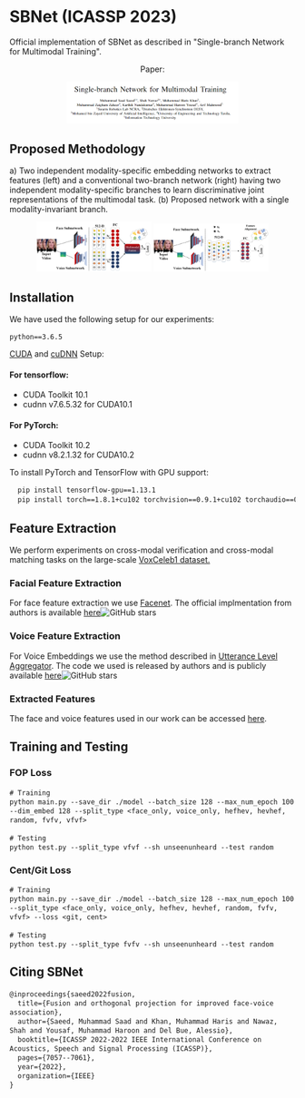 
# SBNet (ICASSP 2023)

Official implementation of SBNet as described in "Single-branch Network for Multimodal Training". 

<p align="center">
  <l align="center">Paper: </l>   
</p>

<p align="center">
  <img src="imgs/title.PNG" width="60%"/>
</p>

## Proposed Methodology
a) Two independent modality-specific embedding networks to extract features (left) and a conventional two-branch
network (right) having two independent modality-specific branches to learn discriminative joint representations of the
multimodal task. (b) Proposed network with a single modality-invariant branch.
<p align="center"> 
  <img src="imgs/two_branch.jpg" width="40%"/>
  <img src="imgs/network.jpg" width="40%"/>
 </p>


## Installation

We have used the following setup for our experiments:
```
python==3.6.5
```

[CUDA](https://developer.nvidia.com/cuda-toolkit-archive) and [cuDNN](https://developer.nvidia.com/rdp/cudnn-archive) Setup:


#### For tensorflow:

* CUDA Toolkit 10.1
* cudnn v7.6.5.32 for CUDA10.1

#### For PyTorch:
* CUDA Toolkit 10.2
* cudnn v8.2.1.32 for CUDA10.2


To install PyTorch and TensorFlow with GPU support:
```bash
  pip install tensorflow-gpu==1.13.1
  pip install torch==1.8.1+cu102 torchvision==0.9.1+cu102 torchaudio==0.8.1 -f https://download.pytorch.org/whl/torch_stable.html
```

## Feature Extraction
We perform experiments on cross-modal verification
and cross-modal matching tasks on the large-scale [VoxCeleb1
dataset.](https://www.robots.ox.ac.uk/~vgg/data/voxceleb/vox1.html)
### Facial Feature Extraction
For face feature extraction we use [Facenet](https://arxiv.org/abs/1503.03832). The official implmentation from authors is available [here](https://github.com/davidsandberg/facenet)![GitHub stars](https://img.shields.io/github/stars/davidsandberg/facenet.svg?logo=github&label=Stars)
### Voice Feature Extraction
For Voice Embeddings we use the method described in [Utterance Level Aggregator](https://arxiv.org/abs/1902.10107). The code we used is released by authors and is publicly available [here](https://github.com/WeidiXie/VGG-Speaker-Recognition)![GitHub stars](https://img.shields.io/github/stars/WeidiXie/VGG-Speaker-Recognition.svg?logo=github&label=Stars)
### Extracted Features
The face and voice features used in our work can be accessed [here](https://drive.google.com/drive/folders/1O6VaVlV6k_WM-sXqFeAkXkX9iUddVNf7?usp=sharing).

## Training and Testing
### FOP Loss
```
# Training
python main.py --save_dir ./model --batch_size 128 --max_num_epoch 100 --dim_embed 128 --split_type <face_only, voice_only, hefhev, hevhef, random, fvfv, vfvf>

# Testing
python test.py --split_type vfvf --sh unseenunheard --test random
```
### Cent/Git Loss
```
# Training
python main.py --save_dir ./model --batch_size 128 --max_num_epoch 100 --split_type <face_only, voice_only, hefhev, hevhef, random, fvfv, vfvf> --loss <git, cent>

# Testing
python test.py --split_type fvfv --sh unseenunheard --test random
```

## Citing SBNet
```
@inproceedings{saeed2022fusion,
  title={Fusion and orthogonal projection for improved face-voice association},
  author={Saeed, Muhammad Saad and Khan, Muhammad Haris and Nawaz, Shah and Yousaf, Muhammad Haroon and Del Bue, Alessio},
  booktitle={ICASSP 2022-2022 IEEE International Conference on Acoustics, Speech and Signal Processing (ICASSP)},
  pages={7057--7061},
  year={2022},
  organization={IEEE}
}
```
